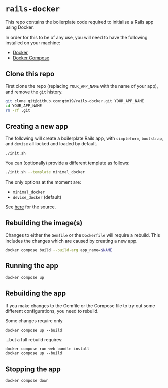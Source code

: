 # `rails-docker`

This repo contains the boilerplate code required to initialise a Rails app using Docker.

In order for this to be of any use, you will need to have the following installed on your machine:

* [Docker](https://docs.docker.com/get-docker/)
* [Docker Compose](https://docs.docker.com/compose/install/)

## Clone this repo

First clone the repo (replacing `YOUR_APP_NAME` with the name of your app), and remove the `git` history.

```bash
git clone git@github.com:gtm19/rails-docker.git YOUR_APP_NAME
cd YOUR_APP_NAME
rm -rf .git
```

## Creating a new app

The following will create a boilerplate Rails app, with `simpleform`, `bootstrap`, and `devise` all locked and loaded by default.

```bash
./init.sh
```

You can (optionally) provide a different template as follows:

```bash
./init.sh --template minimal_docker
```

The only options at the moment are:

* `minimal_docker`
* `devise_docker` (default)

See [here](https://github.com/gtm19/rails-templates/) for the source.

## Rebuilding the image(s)

Changes to either the `Gemfile` or the `Dockerfile` will require a rebuild. This includes the changes which are caused by creating a new app.

```bash
docker compose build --build-arg app_name=$NAME
```

## Running the app

```bash
docker compose up
```

## Rebuilding the app

If you make changes to the Gemfile or the Compose file to try out some different configurations, you need to rebuild.

Some changes require only 
```
docker compose up --build
```
...but a full rebuild requires: 
```
docker compose run web bundle install
docker compose up --build
```
## Stopping the app

```bash
docker compose down
```
